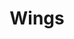 ---
title: Wings
date: 
draft: false

# descripcion
description : Alitas centro microcubic

materials: Plata 925

color: Plateado

dimensions: 1,3 cm

code: 01-03-0246

type: "Aros"

categories: []

# Images
# first image will be shown in the product page
images:
  # - image: "images/path_to_image"
  # La ubicacion de las imagenes es imagenes/Aros/Aros.Microcubic/01-03-0246-wings
  - image: "./images/aros/microcubic/01-03-0246-alitas-centro-microcubic_a.jpeg"
  - image: "./images/aros/microcubic/01-03-0246-alitas-centro-microcubic_b.jpeg"
---